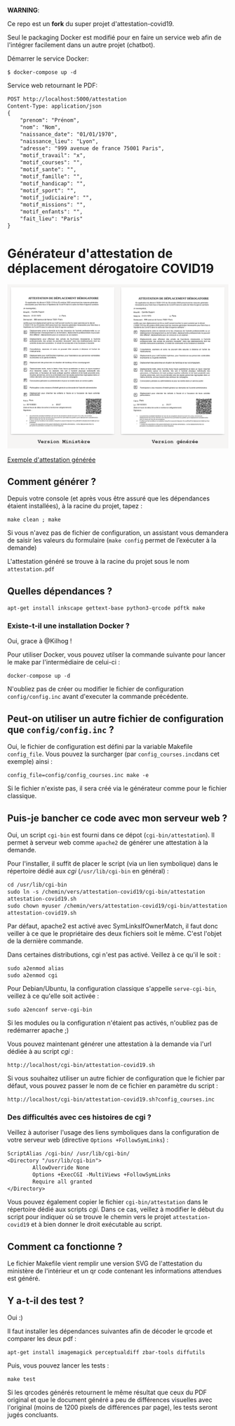 
__WARNING__: 

Ce repo est un __fork__ du super projet d'attestation-covid19.

Seul le packaging Docker est modifié pour en faire un service web afin de l'intégrer facilement dans un autre projet (chatbot). 

Démarrer le service Docker:

    $ docker-compose up -d

Service web retournant le PDF:

    POST http://localhost:5000/attestation
    Content-Type: application/json
    {
        "prenom": "Prénom",
        "nom": "Nom",
        "naissance_date": "01/01/1970",
        "naissance_lieu": "Lyon",
        "adresse": "999 avenue de france 75001 Paris",
        "motif_travail": "x",
        "motif_courses": "",
        "motif_sante": "",
        "motif_famille": "",
        "motif_handicap": "",
        "motif_sport": "",
        "motif_judiciaire": "",
        "motif_missions": "",
        "motif_enfants": "",
        "fait_lieu": "Paris"
    }


# Générateur d'attestation de déplacement dérogatoire COVID19

![Comparaison entre le document du ministère et celui généré](exemples/comparaison.png)

[Exemple d'attestation générée](exemples/attestation_exemple.pdf)

## Comment générer ?

Depuis votre console (et après vous être assuré que les dépendances étaient installées), à la racine du projet, tapez : 

    make clean ; make

Si vous n'avez pas de fichier de configuration, un assistant vous demandera de saisir les valeurs du formulaire (``make config`` permet de l’exécuter à la demande)

L'attestation généré se trouve à la racine du projet sous le nom ``attestation.pdf``

## Quelles dépendances ?

    apt-get install inkscape gettext-base python3-qrcode pdftk make

### Existe-t-il une installation Docker ?

Oui, grace à @Kilhog !

Pour utiliser Docker, vous pouvez utilser la commande suivante pour lancer le make par l'intermédiaire de celui-ci :

    docker-compose up -d

N'oubliez pas de créer ou modifier le fichier de configuration ``config/config.inc`` avant d'executer la commande précédente.

## Peut-on utiliser un autre fichier de configuration que ``config/config.inc`` ?

Oui, le fichier de configuration est défini par la variable Makefile ``config_file``. Vous pouvez la surcharger (par ``config_courses.inc``dans cet exemple) ainsi :

    config_file=config/config_courses.inc make -e

Si le fichier n'existe pas, il sera créé via le générateur comme pour le fichier classique.

## Puis-je bancher ce code avec mon serveur web ?

Oui, un script ``cgi-bin`` est fourni dans ce dépot (``cgi-bin/attestation``). Il permet à serveur web comme ``apache2`` de générer une attestation à la demande.

Pour l'installer, il suffit de placer le script (via un lien symbolique) dans le répertoire dédié aux *cgi* (``/usr/lib/cgi-bin`` en général) :

    cd /usr/lib/cgi-bin
    sudo ln -s /chemin/vers/attestation-covid19/cgi-bin/attestation attestation-covid19.sh
    sudo chown myuser /chemin/vers/attestation-covid19/cgi-bin/attestation attestation-covid19.sh

Par défaut, apache2 est activé avec SymLinksIfOwnerMatch, il faut donc veiller à ce que le propriétaire des deux fichiers soit le même. C'est l'objet de la dernière commande.

Dans certaines distributions, cgi n'est pas activé. Veillez à ce qu'il le soit :

    sudo a2enmod alias
    sudo a2enmod cgi

Pour Debian/Ubuntu, la configuration classique s'appelle `serve-cgi-bin`, veillez à ce qu'elle soit activée : 

    sudo a2enconf serve-cgi-bin

Si les modules ou la configuration n'étaient pas activés, n'oubliez pas de redémarrer apache ;)

Vous pouvez maintenant générer une attestation à la demande via l'url dédiée à au script *cgi* :

    http://localhost/cgi-bin/attestation-covid19.sh

Si vous souhaitez utiliser un autre fichier de configuration que le fichier par défaut, vous pouvez passer le nom de ce fichier en paramètre du script :

    http://localhost/cgi-bin/attestation-covid19.sh?config_courses.inc

### Des difficultés avec ces histoires de cgi ?

Veillez à autoriser l'usage des liens symboliques dans la configuration de votre serveur web (directive ``Options +FollowSymLinks``) :

    ScriptAlias /cgi-bin/ /usr/lib/cgi-bin/
    <Directory "/usr/lib/cgi-bin">
            AllowOverride None
            Options +ExecCGI -MultiViews +FollowSymLinks
            Require all granted
    </Directory>

Vous pouvez également copier le fichier ``cgi-bin/attestation`` dans le répertoire dédié aux scripts *cgi*. Dans ce cas, veillez à modifier le début du script pour indiquer où se trouve le chemin vers le projet ``attestation-covid19`` et à bien donner le droit exécutable au script.

## Comment ca fonctionne ?

Le fichier Makefile vient remplir une version SVG de l'attestation du ministère de l'intérieur et un qr code contenant les informations attendues est généré.

## Y a-t-il des test ?

Oui :)

Il faut installer les dépendances suivantes afin de décoder le qrcode et comparer les deux pdf :

    apt-get install imagemagick perceptualdiff zbar-tools diffutils

Puis, vous pouvez lancer les tests :

    make test

Si les qrcodes générés retournent le même résultat que ceux du PDF original et que le document généré a peu de différences visuelles avec l'original (moins de 1200 pixels de différences par page), les tests seront jugés concluants.
